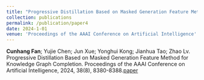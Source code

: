 ```yaml
---
title: "Progressive Distillation Based on Masked Generation Feature Method for Knowledge Graph Completion"
collection: publications
permalink: /publication/paper4
date: 2024-1-01
venue: 'Proceedings of the AAAI Conference on Artificial Intelligence'
---
```

**Cunhang Fan**; Yujie Chen; Jun Xue; Yonghui Kong; Jianhua Tao; Zhao Lv. Progressive Distillation Based on Masked Generation Feature Method for Knowledge Graph Completion. Proceedings of the AAAI Conference on Artificial Intelligence, 2024, 38(8), 8380-8388.[paper](https://arxiv.org/pdf/2401.12997.pdf)


